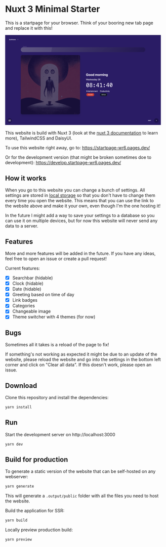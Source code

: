 # Nuxt 3 Minimal Starter

This is a startpage for your browser. Think of your booring new tab page and replace it with this!

![Screenshot](assets/Screenshot%202022-10-26%20at%2008.41.41.png)

This website is build with Nuxt 3 (look at the [nuxt 3 documentation](https://v3.nuxtjs.org) to learn more), TailwindCSS and DaisyUI. 

To use this website right away, go to: https://startpage-wr6.pages.dev/

Or for the development version (that might be broken sometimes doe to development): https://develop.startpage-wr6.pages.dev/

## How it works

When you go to this website you can change a bunch of settings. All settings are stored in [local storage](https://developer.mozilla.org/en-US/docs/Web/API/Window/localStorage) so that you don't have to change them every time you open the website. This means that you can use the link to the website above and make it your own, even though I'm the one hosting it!

In the future I might add a way to save your settings to a database so you can use it on multiple devices, but for now this website will never send any data to a server.

## Features

More and more features will be added in the future. If you have any ideas, feel free to open an issue or create a pull request!

Current features:

-   [x]  Searchbar (hidable)
-   [x]  Clock (hidable)
-   [x]  Date (hidable)
-   [x]  Greeting based on time of day
-   [x]  Link badges
-   [x]  Categories
-   [x]  Changeable image
-   [x]  Theme switcher with 4 themes (for now)

## Bugs

Sometimes all it takes is a reload of the page to fix!

If something's not working as expected it might be due to an update of the website, please reload the website and go into the settings in the bottom left corner and click on "Clear all data". If this doesn't work, please open an issue.


## Download

Clone this repository and install the dependencies:

```bash
yarn install
```

## Run

Start the development server on http://localhost:3000

```bash
yarn dev
```

## Build for production

To generate a static version of the website that can be self-hosted on any webserver:

```bash
yarn generate
```

This will generate a `.output/public` folder with all the files you need to host the website.

Build the application for SSR:

```bash
yarn build
```

Locally preview production build:

```bash
yarn preview
```




